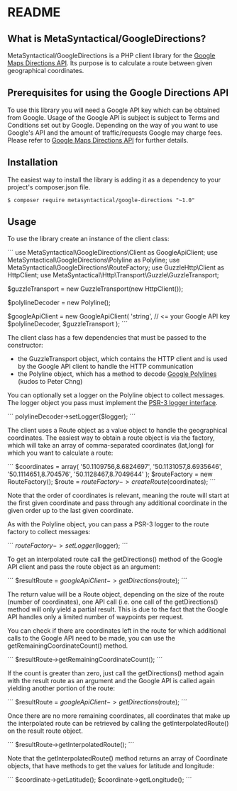 # README

## What is MetaSyntactical/GoogleDirections?

MetaSyntactical/GoogleDirections is a PHP client library for the
[Google Maps Directions API](https://developers.google.com/maps/documentation/directions).
Its purpose is to calculate a route between given geographical
coordinates.

## Prerequisites for using the Google Directions API

To use this library you will need a Google API key which can be
obtained from Google. Usage of the Google API is subject is subject
to Terms and Conditions set out by Google. Depending on the way of
you want to use Google's API and the amount of traffic/requests Google
may charge fees. Please refer to
[Google Maps Directions API](https://developers.google.com/maps/documentation/directions)
for further details.

## Installation

The easiest way to install the library is adding it as a dependency to your
project's composer.json file.

    $ composer require metasyntactical/google-directions "~1.0"
    
## Usage

To use the library create an instance of the client class:

´´´
use MetaSyntactical\GoogleDirections\Client as GoogleApiClient;
use MetaSyntactical\GoogleDirections\Polyline as Polyline;
use MetaSyntactical\GoogleDirections\RouteFactory;
use GuzzleHttp\Client as HttpClient;
use MetaSyntactical\Http\Transport\Guzzle\GuzzleTransport;

$guzzleTransport = new GuzzleTransport(new HttpClient());

$polylineDecoder = new Polyline();

$googleApiClient = new GoogleApiClient(
    'string', // <= your Google API key
    $polylineDecoder,
    $guzzleTransport
);
´´´

The client class has a few dependencies that must be passed to the constructor:

- the GuzzleTransport object, which contains the HTTP client and is used by the
  Google API client to handle the HTTP communication
- the Polyline object, which has a method to decode
  [Google Polylines](https://developers.google.com/maps/documentation/utilities/polylinealgorithm)
  (kudos to Peter Chng)

You can optionally set a logger on the Polyline object to collect messages. The
logger object you pass must implement the [PSR-3 logger interface](https://github.com/php-fig/fig-standards/blob/master/accepted/PSR-3-logger-interface.md).

´´´
polylineDecoder->setLogger($logger);
´´´

The client uses a Route object as a value object to handle the geographical
coordinates. The easiest way to obtain a route object is via the factory, which
will take an array of comma-separated coordinates (lat,long) for which you want
to calculate a route:

´´´
$coordinates = array(
    '50.1109756,8.6824697',
    '50.1131057,8.6935646',
    '50.1114651,8.704576',
    '50.1128467,8.7049644'
);
$routeFactory = new RouteFactory();
$route = $routeFactory->createRoute($coordinates);
´´´

Note that the order of coordinates is relevant, meaning the route will
start at the first given coordinate and pass through any additional coordinate
in the given order up to the last given coordinate.

As with the Polyline object, you can pass a PSR-3 logger to the route
factory to collect messages:

´´´
$routeFactory->setLogger($logger);
´´´

To get an interpolated route call the getDirections() method of the Google API
client and pass the route object as an argument:

´´´
$resultRoute = $googleApiClient->getDirections($route);
´´´

The return value will be a Route object, depending on the size of the route
(number of coordinates), one API call (i.e. one call of the getDirections()
method will only yield a partial result. This is due to the fact that the
Google API handles only a limited number of waypoints per request.

You can check if there are coordinates left in the route for which additional
calls to the Google API need to be made, you can use the
getRemainingCoordinateCount() method.

´´´
$resultRoute->getRemainingCoordinateCount();
´´´

If the count is greater than zero, just call the getDirections() method again
with the result route as an argument and the Google API is called again yielding
another portion of the route:

´´´
$resultRoute = $googleApiClient->getDirections($route);
´´´

Once there are no more remaining coordinates, all coordinates that make up the
interpolated route can be retrieved by calling the getInterpolatedRoute() on
the result route object.

´´´
$resultRoute->getInterpolatedRoute();
´´´

Note that the getInterpolatedRoute() method returns an array of Coordinate
objects, that have methods to get the values for latitude and longitude:

´´´
$coordinate->getLatitude();
$coordinate->getLongitude();
´´´
